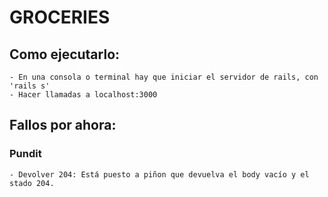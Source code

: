 # GROCERIES

## Como ejecutarlo:
	- En una consola o terminal hay que iniciar el servidor de rails, con 'rails s'
	- Hacer llamadas a localhost:3000


## Fallos por ahora:

### Pundit
	- Devolver 204: Está puesto a piñon que devuelva el body vacío y el stado 204.
